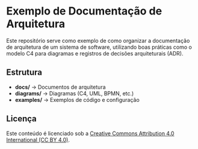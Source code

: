 # Exemplo de Documentação de Arquitetura

Este repositório serve como exemplo de como organizar a documentação de arquitetura de um sistema de software,
utilizando boas práticas como o modelo C4 para diagramas e registros de decisões arquiteturais (ADR).

## Estrutura
- **docs/** → Documentos de arquitetura
- **diagrams/** → Diagramas (C4, UML, BPMN, etc.)
- **examples/** → Exemplos de código e configuração

## Licença
Este conteúdo é licenciado sob a [Creative Commons Attribution 4.0 International (CC BY 4.0)](https://creativecommons.org/licenses/by/4.0/).
